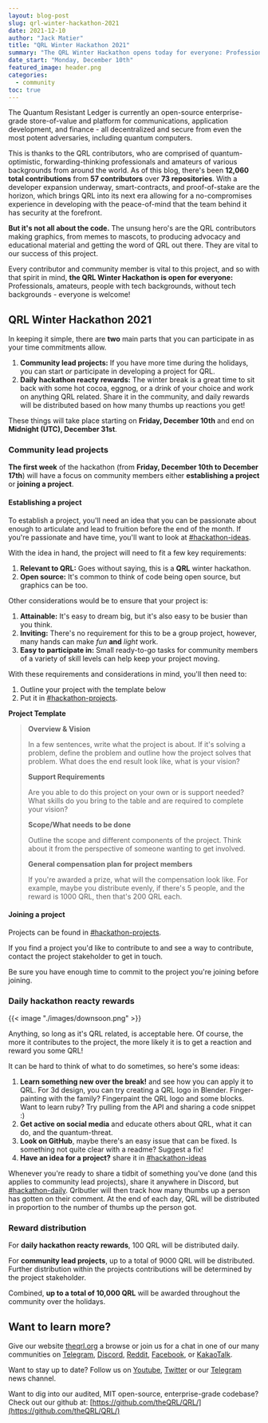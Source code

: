 ```yaml
---
layout: blog-post
slug: qrl-winter-hackathon-2021
date: 2021-12-10
author: "Jack Matier"
title: "QRL Winter Hackathon 2021"
summary: "The QRL Winter Hackathon opens today for everyone: Professionals, amateurs, people with tech backgrounds, without tech backgrounds - join us for a collaborative and festive season!"
date_start: "Monday, December 10th"
featured_image: header.png
categories:
  - community
toc: true
---
```


The Quantum Resistant Ledger is currently an open-source enterprise-grade store-of-value and platform for communications, application development, and finance - all decentralized and secure from even the most potent adversaries, including quantum computers. 

This is thanks to the QRL contributors, who are comprised of quantum-optimistic, forwarding-thinking professionals and amateurs of various backgrounds from around the world. As of this blog, there's been **12,060 total contributions** from **57 contributors** over **73 repositories**. With a developer expansion underway, smart-contracts, and proof-of-stake are the horizon, which brings QRL into its next era allowing for a no-compromises experience in developing with the peace-of-mind that the team behind it has security at the forefront.

**But it's not all about the code.** The unsung hero's are the QRL contributors making graphics, from memes to mascots, to producing advocacy and educational material and getting the word of QRL out there. They are vital to our success of this project.

Every contributor and community member is vital to this project, and so with that spirit in mind, **the QRL Winter Hackathon is open for everyone:** Professionals, amateurs, people with tech backgrounds, without tech backgrounds - everyone is welcome! 

## QRL Winter Hackathon 2021 

In keeping it simple, there are **two** main parts that you can participate in as your time commitments allow.

1. **Community lead projects:** If you have more time during the holidays, you can start *or* participate in developing a project for QRL.
2. **Daily hackathon reacty rewards:** The winter break is a great time to sit back with some hot cocoa, eggnog, or a drink of your choice and work on anything QRL related. Share it in the community, and daily rewards will be distributed based on how many thumbs up reactions you get!

These things will take place starting on **Friday, December 10th** and end on **Midnight (UTC), December 31st**. 

### Community lead projects

**The first week** of the hackathon (from **Friday, December 10th to December 17th**) will have a focus on community members either **establishing a project** or **joining a project**. 

#### Establishing a project

To establish a project, you'll need an idea that you can be passionate about enough to articulate and lead to fruition before the end of the month. If you're passionate and have time, you'll want to look at [#hackathon-ideas](/discord).

With the idea in hand, the project will need to fit a few key requirements:

1. **Relevant to QRL:** Goes without saying, this is a **QRL** winter hackathon.
2. **Open source:** It's common to think of code being open source, but graphics can be too.

Other considerations would be to ensure that your project is:

1. **Attainable:** It's easy to dream big, but it's also easy to be busier than you think.
2. **Inviting:** There's no requirement for this to be a group project, however, many hands can make *fun* **and** *light* work.
3. **Easy to participate in:** Small ready-to-go tasks for community members of a variety of skill levels can help keep your project moving.

With these requirements and considerations in mind, you'll then need to: 

1. Outline your project with the template below
2. Put it in [#hackathon-projects](/discord). 

**Project Template**

> **Overview & Vision**
>
> In a few sentences, write what the project is about. If it's solving a problem, define the problem and outline how the project solves that problem. What does the end result look like, what is your vision?
> 
> **Support Requirements**
> 
> Are you able to do this project on your own or is support needed? What skills do you bring to the table and are required to complete your vision?
> 
> **Scope/What needs to be done**
> 
> Outline the scope and different components of the project. Think about it from the perspective of someone wanting to get involved.
> 
> **General compensation plan for project members**
> 
> If you're awarded a prize, what will the compensation look like. For example, maybe you distribute evenly, if there's 5 people, and the reward is 1000 QRL, then that's 200 QRL each.

#### Joining a project

Projects can be found in [#hackathon-projects](/discord).

If you find a project you'd like to contribute to and see a way to contribute, contact the project stakeholder to get in touch.

Be sure you have enough time to commit to the project you're joining before joining.

### Daily hackathon reacty rewards

{{< image "./images/downsoon.png" >}}

Anything, so long as it's QRL related, is acceptable here. Of course, the more it contributes to the project, the more likely it is to get a reaction and reward you some QRL!

It can be hard to think of what to do sometimes, so here's some ideas:

1. **Learn something new over the break!** and see how you can apply it to QRL. For 3d design, you can try creating a QRL logo in Blender. Finger-painting with the family? Fingerpaint the QRL logo and some blocks. Want to learn ruby? Try pulling from the API and sharing a code snippet :)
2. **Get active on social media** and educate others about QRL, what it can do, and the quantum-threat.
3. **Look on GitHub**, maybe there's an easy issue that can be fixed. Is something not quite clear with a readme? Suggest a fix!
4. **Have an idea for a project?** share it in [#hackathon-ideas](/discord)

Whenever you're ready to share a tidbit of something you've done (and this applies to community lead projects), share it anywhere in Discord, but [#hackathon-daily](/discord). Qrlbutler will then track how many thumbs up a person has gotten on their comment. At the end of each day, QRL will be distributed in proportion to the number of thumbs up the person got.


### Reward distribution

For **daily hackathon reacty rewards**, 100 QRL will be distributed daily.

For **community lead projects**, up to a total of 9000 QRL will be distributed. Further distribution within the projects contributions will be determined by the project stakeholder.

Combined, **up to a total of 10,000 QRL** will be awarded throughout the community over the holidays.

## Want to learn more?

Give our website [theqrl.org](https://theqrl.org/) a browse or join us for a chat in one of our many communities on [Telegram](https://t.me/QRLedgerOfficial), [Discord](/discord), [Reddit](https://www.reddit.com/r/qrl), [Facebook](https://www.facebook.com/theqrl/), or [KakaoTalk](https://open.kakao.com/o/gffKNhWb). 

Want to stay up to date? Follow us on [Youtube](https://www.youtube.com/c/QRLedger), [Twitter](https://twitter.com/qrledger) or our [Telegram](https://t.me/TheQRLedger) news channel.

Want to dig into our audited, MIT open-source, enterprise-grade codebase? Check out our github at: [https://github.com/theQRL/QRL/](https://github.com/theQRL/QRL/)